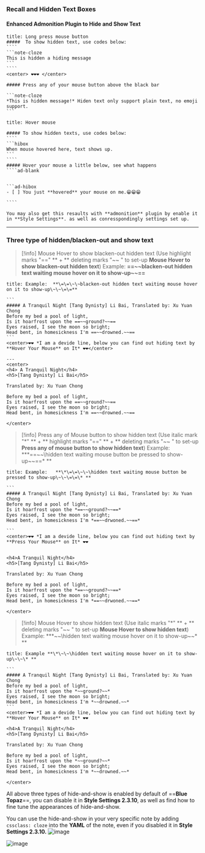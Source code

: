 ### Recall and Hidden Text Boxes

#### Enhanced Admonition Plugin to Hide and Show Text

`````ad-example
title: Long press mouse button
#####  To show hidden text, use codes below:
````
```note-cloze
This is hidden a hiding message 
```
````
<center> ❤️❤️❤️ </center>

##### Press any of your mouse button above the black bar

```note-cloze
*This is hidden message!* Hiden text only support plain text, no emoji support. 
```
`````

`````ad-example
title: Hover mouse

##### To show hidden texts, use codes below:
````
```hibox
When mouse hovered here, text shows up.
```
````
##### Hover your mouse a little below, see what happens
````ad-blank


```ad-hibox
- [ ] You just **hovered** your mouse on me.😁😁😁

````
`````

```ad-tip
You may also get this resaults with **admonition** plugin by enable it in **Style Settings**. as well as conresspondingly settings set up.
```
---
### Three type of hidden/blacken-out and show text

> [!info] Mouse Hover to show blacken-out hidden text
> (Use highlight marks "\=\=" ** + ** deleting marks "\~\~ " to set-up **Mouse Hover to show blacken-out hidden text**)
> Example:  **\=\=\~\~blacken-out hidden text waiting mouse hover on it to show-up\~\~\=\=**
````ad-example
title: Example:  **\=\=\~\~blacken-out hidden text waiting mouse hover on it to show-up\~\~\=\=**

```
##### A Tranquil Night [Tang Dynisty] Li Bai, Translated by: Xu Yuan Chong
Before my bed a pool of light,
Is it hoarfrost upon the ==~~ground?~~==
Eyes raised, I see the moon so bright;
Head bent, in homesickness I'm ==~~drowned.~~==
```
<center>❤️❤️ *I am a devide line, below you can find out hiding text by **Hover Your Mouse** on It* ❤️❤️</center>

---
<center>
<h4> A Tranquil Night</h4>
<h5>[Tang Dynisty] Li Bai</h5> 

Translated by: Xu Yuan Chong

Before my bed a pool of light,
Is it hoarfrost upon the ==~~ground?~~==
Eyes raised, I see the moon so bright;
Head bent, in homesickness I'm ==~~drowned.~~==

</center>
````

> [!info] Press any of Mouse button to show hidden text
> (Use italic mark "\*" ** + ** highlight marks "\=\=" ** + ** deleting marks "\~\~ " to set-up **Press any of  mouse button to show hidden text**)
> Example:  **\*\=\=\~\~\hidden text waiting mouse button be pressed to show-up\~\~\=\=\* **

````ad-example
title: Example:   **\*\=\=\~\~\hidden text waiting mouse button be pressed to show-up\~\~\=\=\* **

```
##### A Tranquil Night [Tang Dynisty] Li Bai, Translated by: Xu Yuan Chong
Before my bed a pool of light,
Is it hoarfrost upon the *==~~ground?~~==*
Eyes raised, I see the moon so bright;
Head bent, in homesickness I'm *==~~drwoned.~~==*

```
<center>❤️❤️ *I am a devide line, below you can find out hiding text by **Press Your Mouse** on It* ❤️❤️


<h4>A Tranquil Night</h4>
<h5>[Tang Dynisty] Li Bai</h5>

Translated by: Xu Yuan Chong

Before my bed a pool of light,
Is it hoarfrost upon the *==~~ground?~~==*
Eyes raised, I see the moon so bright;
Head bent, in homesickness I'm *==~~drwoned.~~==*

</center>
````

> [!info] Mouse Hover to show hidden text
> (Use italic marks "\*" ** + ** deleting marks "\~\~ " to set-up **Mouse Hover to show hidden text**)
> Example:  **\*\~\~\hidden text waiting mouse hover on it to show-up\~\~\* **

````ad-example
title: Example **\*\~\~\hidden text waiting mouse hover on it to show-up\~\~\* **

```
##### A Tranquil Night [Tang Dynisty] Li Bai, Translated by: Xu Yuan Chong
Before my bed a pool of light,
Is it hoarfrost upon the *~~ground?~~*
Eyes raised, I see the moon so bright;
Head bent, in homesickness I'm *~~drowned.~~*
```
<center>❤️❤️ *I am a devide line, below you can find out hiding text by **Hover Your Mouse** on It* ❤️❤️

<h4>A Tranquil Night</h4>
<h5>[Tang Dynisty] Li Bai</h5> 

Translated by: Xu Yuan Chong

Before my bed a pool of light,
Is it hoarfrost upon the *~~ground?~~*
Eyes raised, I see the moon so bright;
Head bent, in homesickness I'm *~~drowned.~~*

</center>

````


All above three types of hide-and-show is enabled by default of ==**Blue Topaz**==, you can disable it in **Style Settings 2.3.10**,  as well as find how to fine tune the appearances of hide-and-show.

You can use the hide-and-show in your very specific note by adding `cssclass: cloze` into the **YAML** of the note, even if you disabled it in **Style Settings 2.3.10.**
![image](https://user-images.githubusercontent.com/72023275/164038180-c6e2dff4-9aee-4f42-8051-854a748979ec.png)

![image](https://user-images.githubusercontent.com/72023275/164038350-9424af22-7eac-42f3-b10b-e233a51202a8.png)